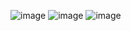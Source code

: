 ![image](https://github.com/Ohara124c41/AIPMND-AI_Product_Manager/blob/master/P1-Create_a_Medical_Image_Data_Annotation_Job/report_images/Proposal-1.jpg)
![image](https://github.com/Ohara124c41/AIPMND-AI_Product_Manager/blob/master/P1-Create_a_Medical_Image_Data_Annotation_Job/report_images/Proposal-2.jpg)
![image](https://github.com/Ohara124c41/AIPMND-AI_Product_Manager/blob/master/P1-Create_a_Medical_Image_Data_Annotation_Job/report_images/Proposal-3.jpg)